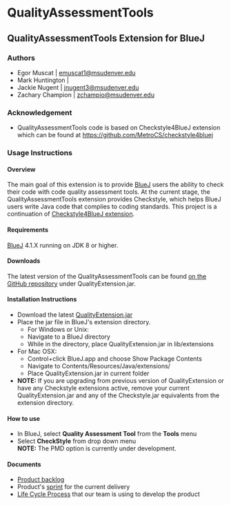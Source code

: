 # QualityAssessmentTools

## QualityAssessmentTools Extension for BlueJ

### Authors
* Egor Muscat | emuscat1@msudenver.edu
* Mark Huntington |
* Jackie Nugent | jnugent3@msudenver.edu
* Zachary Champion | zchampio@msudenver.edu

### Acknowledgement
* QualityAssessmentTools code is based on Checkstyle4BlueJ extension which can be found at https://github.com/MetroCS/checkstyle4bluej

### Usage Instructions

#### Overview
The main goal of this extension is to provide [BlueJ](https://bluej.org/) users the ability to check their code with code quality assessment tools. At the current stage, the QualityAssessmentTools extension provides Checkstyle, which helps BlueJ users write Java code that complies to coding standards. This project is a continuation of [Checkstyle4BlueJ extension](https://github.com/MetroCS/checkstyle4bluej).

#### Requirements
[BlueJ](https://bluej.org/) 4.1.X running on JDK 8 or higher.

#### Downloads
The latest version of the QualityAssessmentTools can be found [on the GitHub repository](https://github.com/SoftwareExtensionRenovators/QualityAssessmentTools)
under QualityExtension.jar.

#### Installation Instructions
* Download the latest [QualityExtension.jar](https://github.com/SoftwareExtensionRenovators/QualityAssessmentTools/blob/master/QualityExtension.jar)
* Place the jar file in BlueJ's extension directory.
  * For Windows or Unix:
  * Navigate to a BlueJ directory
  * While in the directory, place QualityExtension.jar in lib/extensions
* For Mac OSX:
  * Control+click BlueJ.app and choose Show Package Contents
  * Navigate to Contents/Resources/Java/extensions/
  * Place QualityExtension.jar in current folder
* **NOTE:** If you are upgrading from previous version of QualityExtension or have any Checkstyle extensions active, remove your current QualityExtension.jar and any of the Checkstyle.jar equivalents from the extension directory.

#### How to use
* In BlueJ, select **Quality Assessment Tool** from the **Tools** menu
* Select **CheckStyle** from drop down menu
<br /> **NOTE:** The PMD option is currently under development.

#### Documents
* [Product backlog](https://github.com/SoftwareExtensionRenovators/QualityAssessmentTools/blob/master/documents/Backlog.md)
* Product's [sprint](https://github.com/SoftwareExtensionRenovators/QualityAssessmentTools/blob/master/documents/CurrentSprint.md) for the current delivery
* [Life Cycle Process](https://github.com/SoftwareExtensionRenovators/QualityAssessmentTools/blob/master/documents/LifeCycleProcess.md) that our team is using to develop the product
